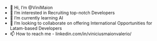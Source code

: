- 👋 Hi, I’m @ViniMaion
- 👀 I’m interested in Recruiting top-notch Developers
- 🌱 I’m currently learning AI
- 💞️ I’m looking to collaborate on offering International Opportunities for Latam-based Developers
- 📫 How to reach me - linkedin.com/in/viniciusmaionvalerio/

<!---
ViniMaion/ViniMaion is a ✨ special ✨ repository because its `README.md` (this file) appears on your GitHub profile.
You can click the Preview link to take a look at your changes.
--->
